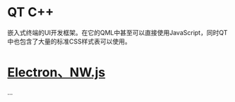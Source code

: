 # QT C++
嵌入式终端的UI开发框架。在它的QML中甚至可以直接使用JavaScript，同时QT中也包含了大量的标准CSS样式表可以使用。

# [Electron、NW.js](http://www.electronjs.org/docs)
...